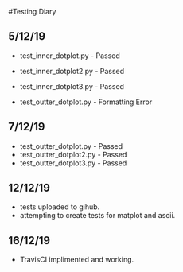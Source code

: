 #Testing Diary

## 5/12/19
- test_inner_dotplot.py - Passed
- test_inner_dotplot2.py - Passed
- test_inner_dotplot3.py - Passed

- test_outter_dotplot.py - Formatting Error

## 7/12/19
- test_outter_dotplot.py - Passed
- test_outter_dotplot2.py - Passed
- test_outter_dotplot3.py - Passed

## 12/12/19
- tests uploaded to gihub.
- attempting to create tests for matplot and ascii.

## 16/12/19
- TravisCI implimented and working.